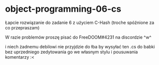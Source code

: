 # object-programming-06-cs
Łapcie rozwiązanie do zadanie 6 z użyciem C-Hash (troche spóźnione za co przepraszam)

W razie problemów proszę pisać do FreeDOOM#4231 na discordzie ^w^

i niech żadnemu debilowi nie przyjdzie do łba by wysyłać ten .cs do babki bez uprzedniego zedytowania go we własnym stylu i pousuwania komentarzy :<
